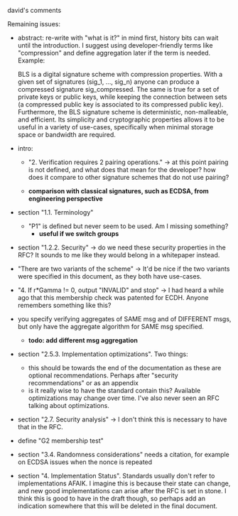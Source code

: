 david's comments


Remaining issues:



- abstract: re-write with "what is it?" in mind first, history bits
can wait until the introduction. I suggest using developer-friendly
terms like "compression" and define aggregation later if the term is
needed. Example:

    BLS is a digital signature scheme with compression properties.
With a given set of signatures (sig_1, ..., sig_n) anyone can produce
a compressed signature sig_compressed. The same is true for a set of
private keys or public keys, while keeping the connection between sets
(a compressed public key is associated to its compressed public key).
Furthermore, the BLS signature scheme is deterministic, non-malleable,
and efficient. Its simplicity and cryptographic properties allows it
to be useful in a variety of use-cases, specifically when minimal
storage space or bandwidth are required.

- intro:

    - "2.  Verification requires 2 pairing operations." -> at this
point pairing is not defined, and what does that mean for the
developer? how does it compare to other signature schemes that do not
use pairing?

    - __comparison with classical signatures, such as ECDSA, from engineering perspective__

- section "1.1.  Terminology"

    - "P1" is defined but never seem to be used. Am I missing something?
      - __useful if we switch groups__


- section "1.2.2.  Security" -> do we need these security properties
in the RFC? It sounds to me like they would belong in a whitepaper
instead.

- "There are two variants of the scheme" -> It'd be nice if the
two variants were specified in this document, as they both have
use-cases.


- "4.  If r*Gamma != 0, output "INVALID" and stop" -> I had heard
a while ago that this membership check was patented for ECDH. Anyone
remembers something like this?

- you specify verifying aggregates of SAME msg and of DIFFERENT
msgs, but only have the aggregate algorithm for SAME msg specified.
  - __todo: add different msg aggregation__

- section "2.5.3.  Implementation optimizations". Two things:
    - this should be towards the end of the documentation as these are
optional recommendations. Perhaps after "security recommendations" or
as an appendix
    - is it really wise to have the standard contain this? Available
optimizations may change over time. I've also never seen an RFC
talking about optimizations.


- section "2.7.  Security analysis" -> I don't think this is necessary
to have that in the RFC.



- define "G2 membership test"


- section "3.4. Randomness considerations" needs a citation, for
example on ECDSA issues when the nonce is repeated

- section "4.  Implementation Status". Standards usually don't refer
to implementations AFAIK. I imagine this is because their state can
change, and new good implementations can arise after the RFC is set in
stone. I think this is good to have in the draft though, so perhaps
add an indication somewhere that this will be deleted in the final
document.
